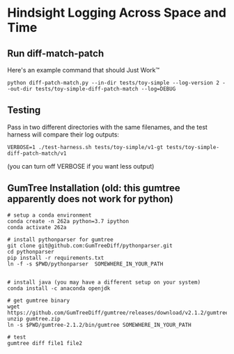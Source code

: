 # Hindsight Logging Across Space and Time

## Run diff-match-patch
Here's an example command that should Just Work™
```
python diff-patch-match.py --in-dir tests/toy-simple --log-version 2 --out-dir tests/toy-simple-diff-patch-match --log=DEBUG
```


## Testing
Pass in two different directories with the same filenames, and the test harness will compare their log outputs:
```
VERBOSE=1 ./test-harness.sh tests/toy-simple/v1-gt tests/toy-simple-diff-patch-match/v1
```

(you can turn off VERBOSE if you want less output)

## GumTree Installation (old: this gumtree apparently does not work for python)

```
# setup a conda environment
conda create -n 262a python=3.7 ipython
conda activate 262a

# install pythonparser for gumtree
git clone git@github.com:GumTreeDiff/pythonparser.git
cd pythonparser
pip install -r requirements.txt
ln -f -s $PWD/pythonparser  SOMEWHERE_IN_YOUR_PATH


# install java (you may have a different setup on your system)
conda install -c anaconda openjdk 

# get gumtree binary
wget https://github.com/GumTreeDiff/gumtree/releases/download/v2.1.2/gumtree.zip
unzip gumtree.zip
ln -s $PWD/gumtree-2.1.2/bin/gumtree SOMEWHERE_IN_YOUR_PATH

# test
gumtree diff file1 file2
```
